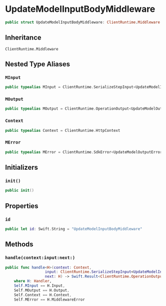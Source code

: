 # UpdateModelInputBodyMiddleware

``` swift
public struct UpdateModelInputBodyMiddleware: ClientRuntime.Middleware 
```

## Inheritance

`ClientRuntime.Middleware`

## Nested Type Aliases

### `MInput`

``` swift
public typealias MInput = ClientRuntime.SerializeStepInput<UpdateModelInput>
```

### `MOutput`

``` swift
public typealias MOutput = ClientRuntime.OperationOutput<UpdateModelOutputResponse>
```

### `Context`

``` swift
public typealias Context = ClientRuntime.HttpContext
```

### `MError`

``` swift
public typealias MError = ClientRuntime.SdkError<UpdateModelOutputError>
```

## Initializers

### `init()`

``` swift
public init() 
```

## Properties

### `id`

``` swift
public let id: Swift.String = "UpdateModelInputBodyMiddleware"
```

## Methods

### `handle(context:input:next:)`

``` swift
public func handle<H>(context: Context,
                  input: ClientRuntime.SerializeStepInput<UpdateModelInput>,
                  next: H) -> Swift.Result<ClientRuntime.OperationOutput<UpdateModelOutputResponse>, MError>
    where H: Handler,
    Self.MInput == H.Input,
    Self.MOutput == H.Output,
    Self.Context == H.Context,
    Self.MError == H.MiddlewareError
```
